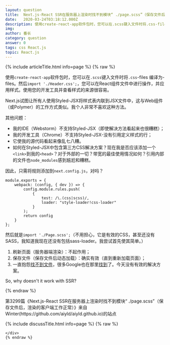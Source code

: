 ```yaml
---
layout: question
title:  Next.js-React SSR在服务器上渲染时找不到模块“ ./page.scss”（保存文件后，渲染的客户端工作正常）
date:   2020-03-24T03:18:12.000Z
description: 使用create-react-app软件包时，您可以在.scss键入文件时将.css-files 编译为-files。然后import './Header...
img: 
author: 番长
category: question
answer: 0
tags: css React.js
topic: React.js
---
```

<div class="article-root">
  <div class="article">
    {% include articleTitle.html info=page %}
    {% raw %}
    <div class="article-content"><p><font style="vertical-align: inherit;"><font style="vertical-align: inherit;">使用</font></font><code>create-react-app</code><font style="vertical-align: inherit;"><font style="vertical-align: inherit;">软件包时，您可以在</font></font><code>.scss</code><font style="vertical-align: inherit;"><font style="vertical-align: inherit;">键入文件时将</font></font><code>.css</code><font style="vertical-align: inherit;"><font style="vertical-align: inherit;">-files </font><font style="vertical-align: inherit;">编译为</font><font style="vertical-align: inherit;">-files。</font><font style="vertical-align: inherit;">然后</font></font><code>import './Header.css';</code><font style="vertical-align: inherit;"><font style="vertical-align: inherit;">，</font><font style="vertical-align: inherit;">您可以</font><font style="vertical-align: inherit;">在React组件文件中进行操作，并应用样式。</font><font style="vertical-align: inherit;">使用您的开发工具并查看样式的来源很容易。</font></font></p>

<p><font style="vertical-align: inherit;"><font style="vertical-align: inherit;">Next.js试图让所有人使用Styled-JSX将样式表内联到JSX文件中，这与Web组件（或Polymer）的工作方式类似。</font><font style="vertical-align: inherit;">我个人非常不喜欢这种方法。</font></font></p>

<p><font style="vertical-align: inherit;"><font style="vertical-align: inherit;">其他问题：</font></font></p>

<ul>
<li><font style="vertical-align: inherit;"><font style="vertical-align: inherit;">我的IDE（Webstorm）不支持Styled-JSX（即使解决方法看起来也很糟糕）；</font></font></li>
<li><font style="vertical-align: inherit;"><font style="vertical-align: inherit;">我的开发工具（Chrome）不支持Styled-JSX-没有引用定义样式的行；</font></font></li>
<li><font style="vertical-align: inherit;"><font style="vertical-align: inherit;">它使我的源代码看起来像乱七八糟。</font></font></li>
<li><font style="vertical-align: inherit;"><font style="vertical-align: inherit;">如何在Styled-JSX中包含第三方CSS解决方案？</font><font style="vertical-align: inherit;">现在我是否应该添加一个</font></font><code>&lt;link&gt;</code><font style="vertical-align: inherit;"><font style="vertical-align: inherit;">到我的</font></font><code>&lt;head&gt;</code><font style="vertical-align: inherit;"><font style="vertical-align: inherit;">？</font><font style="vertical-align: inherit;">对于外部的一切？</font><font style="vertical-align: inherit;">带宽的最佳使用情况如何？</font><font style="vertical-align: inherit;">引用内部的文件也</font></font><code>node_modules</code><font style="vertical-align: inherit;"><font style="vertical-align: inherit;">感到尴尬和糟糕。</font></font></li>
</ul>

<p><font style="vertical-align: inherit;"><font style="vertical-align: inherit;">因此，只需将规则添加到</font></font><code>next.config.js</code><font style="vertical-align: inherit;"><font style="vertical-align: inherit;">，对吗？</font></font></p>

<pre><code>module.exports = {<font></font>
    webpack: (config, { dev }) =&gt; {<font></font>
        config.module.rules.push(<font></font>
            {<font></font>
                test: /\.(css|scss)/,<font></font>
                loader: "style-loader!css-loader"<font></font>
            }<font></font>
        );<font></font>
        return config<font></font>
    }<font></font>
};<font></font>
</code></pre>

<p><font style="vertical-align: inherit;"><font style="vertical-align: inherit;">然后就是</font></font><code>import './Page.scss';</code><font style="vertical-align: inherit;"><font style="vertical-align: inherit;">（不用担心，它是有效的CSS，甚至还没有SASS，我知道我现在还没有包括sass-loader。我尝试首先使其简单。）</font></font></p>

<ol>
<li><font style="vertical-align: inherit;"><font style="vertical-align: inherit;">刷新页面（服务器端渲染）：不起作用；</font></font></li>
<li><font style="vertical-align: inherit;"><font style="vertical-align: inherit;">保存文件（保存文件后动态加载）：确实有效（直到重新加载页面）；</font></font></li>
<li><font style="vertical-align: inherit;"><font style="vertical-align: inherit;">一直抱怨</font></font><a href="https://www.google.co.uk/search?q=cannot+find+module+scss+webpack" rel="nofollow noreferrer"><font style="vertical-align: inherit;"><font style="vertical-align: inherit;">找不到文件</font></font></a><font style="vertical-align: inherit;"><font style="vertical-align: inherit;">，很多Google也在那里</font><a href="https://www.google.co.uk/search?q=cannot+find+module+scss+webpack" rel="nofollow noreferrer"><font style="vertical-align: inherit;">找到</font></a><font style="vertical-align: inherit;">了。</font><font style="vertical-align: inherit;">今天没有有效的解决方案。</font></font></li>
</ol>

<p>So, why doesn't it work with SSR?</p></div>
    {% endraw %}
  </div>
  <p class="winter_mark">第3299篇《Next.js-React SSR在服务器上渲染时找不到模块“ ./page.scss”（保存文件后，渲染的客户端工作正常）》来自Winter(https://github.com/aiyld/aiyld.github.io)的站点</p>
  <div class="discuss-wrapper">
    {% include discussTitle.html info=page %}
    {% raw %}
    <div class="discuss-list">
    
    </div>
    {% endraw %}
  </div>
<div>
